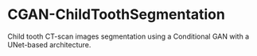 # CGAN-ChildToothSegmentation
Child tooth CT-scan images segmentation using a Conditional GAN with a UNet-based architecture.
